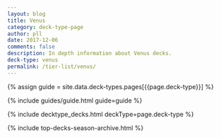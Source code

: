 ```yaml
---
layout: blog
title: Venus
category: deck-type-page
author: pll
date: 2017-12-06
comments: false
description: In depth information about Venus decks.
deck-type: venus
permalink: /tier-list/venus/ 
---
```


{% assign guide = site.data.deck-types.pages[{{page.deck-type}}] %}

{% include guides/guide.html guide=guide %}

{% include decktype_decks.html deckType=page.deck-type %}

{% include top-decks-season-archive.html %}